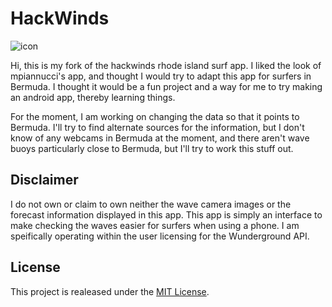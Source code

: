 HackWinds
=====================

![icon](http://lia.mna.sh/host/hackwinds-ico-bm.png)

Hi, this is my fork of the hackwinds rhode island surf app. I liked the look of
mpiannucci's app, and thought I would try to adapt this app for surfers in
Bermuda. I thought it would be a fun project and a  way for me to try making an
android app, thereby learning things.

For the moment, I am working on changing the data so that it points to Bermuda.
I'll try to find alternate sources for the information, but I don't know of any
webcams in Bermuda at the moment, and there aren't wave buoys particularly close
to Bermuda, but I'll try to work this stuff out.

Disclaimer 
----------------

I do not own or claim to own neither the wave camera images or the forecast
information displayed in this app. This app is simply an interface to make
checking the waves easier for surfers when using a phone. I am speifically
operating within the user licensing for the Wunderground API.

License
-----------------
This project is realeased under the [MIT License](https://github.com/mpiannucci/HackWinds-iOS/blob/master/LICENSE).
